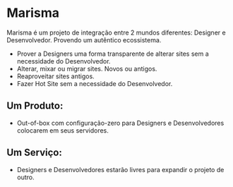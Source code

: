 # Marisma
Marisma é um projeto de integração entre 2 mundos diferentes: Designer e Desenvolvedor. Provendo um autêntico ecossistema.

  * Prover a Designers uma forma transparente de alterar sites sem a necessidade do Desenvolvedor.
  * Alterar, mixar ou migrar sites. Novos ou antigos.
  * Reaproveitar sites antigos.
  * Fazer Hot Site sem a necessidade do Desenvolvedor.

## Um Produto:
  * Out-of-box com configuração-zero para Designers e Desenvolvedores colocarem em seus servidores.

## Um Serviço:
* Designers e Desenvolvedores estarão livres para expandir o projeto de outro.
